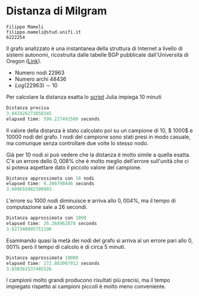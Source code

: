 # Distanza di Milgram

```
Filippo Mameli
filippo.mameli@stud.unifi.it
6222254
```
Il grafo analizzato è una instantanea della struttura di Internet a livello di sistemi autonomi, ricostruita dalle tabelle BGP pubblicate dall'Università di Oregon ([Link](http://www-personal.umich.edu/~mejn/netdata/)).
- Numero nodi $22963$
- Numero archi $48436$
- $Log(22963) \sim  10$

Per calcolare la distanza esatta lo [script](http://nbviewer.jupyter.org/github/mameli/GraphMining/blob/master/DistanceNb.ipynb) Julia impiega 10 minuti
``` Julia
Distanza precisa
3.842426273858345
elapsed time: 599.227492509 seconds
```
Il valore della distanza è stato calcolato poi su un campione di $10$, $ 1000$ e $10000$ nodi del grafo. I nodi del campione sono stati presi in modo casuale, ma comunque senza controllare due volte lo stesso nodo.

Già per $10$ nodi si può vedere che la distanza è molto simile a quella esatta.
C'è un errore dello $0,008\%$ che è molto meglio dell'errore sull'unità che ci si poteva aspettare dato il piccolo valore del campione.
```Julia
Distanza approssimata con 10 nodi
elapsed time: 0.306798446 seconds
3.809655082309903
```
L'errore su $1000$ nodi diminuisce e arriva allo $0,004\%$, ma il tempo di computazione sale a $26$ secondi.
```Julia
Distanza approssimata con 1000
elapsed time: 26.268962878 seconds
3.827348605751196
```
Esaminando quasi la metà dei nodi del grafo si arriva al un errore pari allo $0,001\%$ però il tempo di calcolo è di circa $5$ minuti.

```Julia
Distanza approssimata 10000
elapsed time: 272.883007912 seconds
3.838361537485526
```

I campioni molto grandi producono risultati più precisi, ma il tempo impiegato rispetto ai campioni piccoli è molto meno conveniente.
